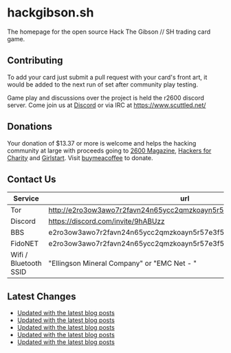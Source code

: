 # hackgibson.sh
The homepage for the open source Hack The Gibson // SH trading card game.


## Contributing

To add your card just submit a pull request with your card's front art, it would be added to the next run of set after community play testing.

Game play and discussions over the project is held the r2600 discord server. Come join us at [Discord](https://discord.com/invite/9hABUzz) or via IRC at https://www.scuttled.net/


## Donations

Your donation of $13.37 or more is welcome and helps the hacking community at large with proceeds going to [2600 Magazine](https://2600.com/), [Hackers for Charity](https://hackersforcharity.org) and [Girlstart](https://girlstart.org).  Visit [buymeacoffee](https://www.buymeacoffee.com/hackgibson.sh) to donate.


## Contact Us

Service | url
-|-
Tor | http://e2ro3ow3awo7r2favn24n65ycc2qmzkoayn5r57e3f56nvjwdcgg32ad.onion
Discord | https://discord.com/invite/9hABUzz
BBS | e2ro3ow3awo7r2favn24n65ycc2qmzkoayn5r57e3f56nvjwdcgg32ad.onion:23
FidoNET | e2ro3ow3awo7r2favn24n65ycc2qmzkoayn5r57e3f56nvjwdcgg32ad.onion:24554
Wifi / Bluetooth SSID | "Ellingson Mineral Company" or "EMC Net - <fidonet address>"

## Latest Changes
<!-- BLOG-POST-LIST:START -->
- [Updated with the latest blog posts](https://github.com/DFW2600/hackgibson.sh/commit/22e6292b12cc9e2d671ffcfa788dd22cc9c8d4a1)
- [Updated with the latest blog posts](https://github.com/DFW2600/hackgibson.sh/commit/5b2acabc518269cf77425a22c252137f93ad1dd7)
- [Updated with the latest blog posts](https://github.com/DFW2600/hackgibson.sh/commit/d78aea5484d67db8cb96e1568cf82bdbb18f27dd)
- [Updated with the latest blog posts](https://github.com/DFW2600/hackgibson.sh/commit/d778551fab2491baf2e75ad5db9292ed7b778ffa)
- [Updated with the latest blog posts](https://github.com/DFW2600/hackgibson.sh/commit/e39bd9db5ee4a972f7a093a5de5b137980df739d)
<!-- BLOG-POST-LIST:END -->
